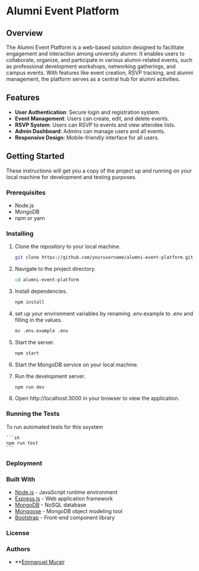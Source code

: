 # Alumni Event Platform

## Overview
The Alumni Event Platform is a web-based solution designed to facilitate engagement and interaction among university alumni. It enables users to collaborate, organize, and participate in various alumni-related events, such as professional development workshops, networking gatherings, and campus events. With features like event creation, RSVP tracking, and alumni management, the platform serves as a central hub for alumni activities.

## Features
- **User Authentication**: Secure login and registration system.
- **Event Management**: Users can create, edit, and delete events.
- **RSVP System**: Users can RSVP to events and view attendee lists.
- **Admin Dashboard**: Admins can manage users and all events.
- **Responsive Design**: Mobile-friendly interface for all users.

## Getting Started
These instructions will get you a copy of the project up and running on your local machine for development and testing purposes.

### Prerequisites
- Node.js
- MongoDB
- npm or yarn

### Installing
1. Clone the repository to your local machine.
   ```sh
   git clone https://github.com/yourusername/alumni-event-platform.git

2. Navigate to the project directory.
    ```sh
    cd alumni-event-platform

3. Install dependencies.
    ```sh
    npm install

4. set up your environment variables by renaming .env.example to .env and filling in the values.
    ```sh
    mv .env.example .env

5. Start the server.
    ```sh
    npm start

6. Start the MongoDB service on your local machine.


7. Run the development server.
    ```sh
    npm run dev

6. Open http://localhost:3000 in your browser to view the application.

### Running the Tests

To run automated tests for this ssystem

    ```sh
    npm run test
    ```
### Deployment



### Built With

* [Node.js](https://nodejs.org/en/) - JavaScript runtime environment
* [Express.js](https://expressjs.com/) - Web application framework
* [MongoDB](https://www.mongodb.com/) - NoSQL database
* [Mongoose](https://mongoosejs.com/) - MongoDB object modeling tool
* [Bootstrap](https://getbootstrap.com/) - Front-end component library

### License



### Authors

* **[Emmanuel Murair](https://github.com/Emmastro)

